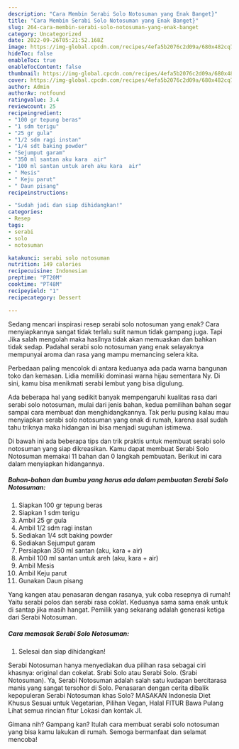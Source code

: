 ```yaml
---
description: "Cara Membin Serabi Solo Notosuman yang Enak Banget}"
title: "Cara Membin Serabi Solo Notosuman yang Enak Banget}"
slug: 264-cara-membin-serabi-solo-notosuman-yang-enak-banget
category: Uncategorized
date: 2022-09-26T05:21:52.168Z
image: https://img-global.cpcdn.com/recipes/4efa5b2076c2d09a/680x482cq70/serabi-solo-notosuman-foto-resep-utama.jpg
hideToc: false
enableToc: true
enableTocContent: false
thumbnail: https://img-global.cpcdn.com/recipes/4efa5b2076c2d09a/680x482cq70/serabi-solo-notosuman-foto-resep-utama.jpg
cover: https://img-global.cpcdn.com/recipes/4efa5b2076c2d09a/680x482cq70/serabi-solo-notosuman-foto-resep-utama.jpg
author: Admin
authorAv: notfound
ratingvalue: 3.4
reviewcount: 25
recipeingredient:
- "100 gr tepung beras"
- "1 sdm terigu"
- "25 gr gula"
- "1/2 sdm ragi instan"
- "1/4 sdt baking powder"
- "Sejumput garam"
- "350 ml santan aku kara  air"
- "100 ml santan untuk areh aku kara  air"
- " Mesis"
- " Keju parut"
- " Daun pisang"
recipeinstructions:

- "Sudah jadi dan siap dihidangkan!"
categories:
- Resep
tags:
- serabi
- solo
- notosuman

katakunci: serabi solo notosuman 
nutrition: 149 calories
recipecuisine: Indonesian
preptime: "PT20M"
cooktime: "PT48M"
recipeyield: "1"
recipecategory: Dessert

---
```



Sedang mencari inspirasi resep serabi solo notosuman yang enak? Cara menyiapkannya sangat tidak terlalu sulit namun tidak gampang juga. Tapi Jika salah mengolah maka hasilnya tidak akan memuaskan dan bahkan tidak sedap. Padahal serabi solo notosuman yang enak selayaknya mempunyai aroma dan rasa yang mampu memancing selera kita.


Perbedaan paling mencolok di antara keduanya ada pada warna bangunan toko dan kemasan. Lidia memiliki dominasi warna hijau sementara Ny. Di sini, kamu bisa menikmati serabi lembut yang bisa digulung.

Ada beberapa hal yang sedikit banyak mempengaruhi kualitas rasa dari serabi solo notosuman, mulai dari jenis bahan, kedua pemilihan bahan segar sampai cara membuat dan menghidangkannya. Tak perlu pusing kalau mau menyiapkan serabi solo notosuman yang enak di rumah, karena asal sudah tahu triknya maka hidangan ini bisa menjadi suguhan istimewa.


Di bawah ini ada beberapa tips dan trik praktis untuk membuat serabi solo notosuman yang siap dikreasikan. Kamu dapat membuat Serabi Solo Notosuman memakai 11 bahan dan 0 langkah pembuatan. Berikut ini cara dalam menyiapkan hidangannya.

<!--inarticleads1-->

##### Bahan-bahan dan bumbu yang harus ada dalam pembuatan Serabi Solo Notosuman:

1. Siapkan 100 gr tepung beras
1. Siapkan 1 sdm terigu
1. Ambil 25 gr gula
1. Ambil 1/2 sdm ragi instan
1. Sediakan 1/4 sdt baking powder
1. Sediakan Sejumput garam
1. Persiapkan 350 ml santan (aku, kara + air)
1. Ambil 100 ml santan untuk areh (aku, kara + air)
1. Ambil  Mesis
1. Ambil  Keju parut
1. Gunakan  Daun pisang


Yang kangen atau penasaran dengan rasanya, yuk coba resepnya di rumah! Yaitu serabi polos dan serabi rasa coklat. Keduanya sama sama enak untuk di santap jika masih hangat. Pemilik yang sekarang adalah generasi ketiga dari Serabi Notosuman. 

<!--inarticleads2-->

##### Cara memasak Serabi Solo Notosuman:


1. Selesai dan siap dihidangkan!

Serabi Notosuman hanya menyediakan dua pilihan rasa sebagai ciri khasnya: original dan cokelat. Srabi Solo atau Serabi Solo. (Srabi Notosuman). Ya, Serabi Notosuman adalah salah satu kudapan bercitarasa manis yang sangat tersohor di Solo. Penasaran dengan cerita dibalik kepopuleran Serabi Notosuman khas Solo? MASAKAN Indonesia Diet Khusus Sesuai untuk Vegetarian, Pilihan Vegan, Halal FITUR Bawa Pulang Lihat semua rincian fitur Lokasi dan kontak Jl. 

Gimana nih? Gampang kan? Itulah cara membuat serabi solo notosuman yang bisa kamu lakukan di rumah. Semoga bermanfaat dan selamat mencoba!
